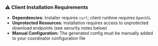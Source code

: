 <!-- ONLY USE HTML IN THIS FILE, IT GETS INCLUDED IN THE WebGUI -->

<aside class="alert alert-warning" role="note" aria-label="Client Installation Requirements">
    <h3 class="alert-title">⚠️ Client Installation Requirements</h3>
    <ul>
        <li><strong>Dependencies:</strong> Installer requires <code>curl</code>; client runtime requires
            <code>OpenSSL</code></li>
        <li><strong>Unprotected Resources:</strong> Installation requires access to unprotected
            download endpoints (see security notes below)</li>
        <li><strong>Manual Configuration:</strong> The generated config must be manually added
            to your coordinator configuration file</li>
    </ul>
</aside>